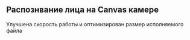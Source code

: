 ## Распознвание лица на Canvas камере
Улучшена скорость работы и оптимизирован размер исполняемого файла

